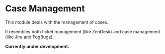 # Case Management

This module deals with the management of cases. 

It resembles both ticket management (like ZenDesk) and case management (like Jira and FogBugz).

**Currently under development.**
